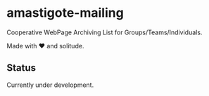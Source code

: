 # amastigote-mailing

Cooperative WebPage Archiving List for Groups/Teams/Individuals.

Made with ❤ and solitude.

## Status

Currently under development.
